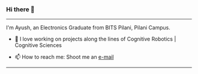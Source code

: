 ### Hi there 👋

--------------

I'm Ayush, an Electronics Graduate from BITS Pilani, Pilani Campus.

<!--- 🔭 I’m currently a Research Assistant at Robotics Research Center, IIIT Hyderabad. -->

- 👯 I love working on projects along the lines of Cognitive Robotics | Cognitive Sciences

- 📫 How to reach me: Shoot me an [e-mail](mailto:ay.agrawal812@gmail.com)

<!-- [![GitHub Streak](http://github-readme-streak-stats.herokuapp.com?user=Ayush8120&theme=blood-dark&hide_border=true)](https://git.io/streak-stats) -->

  
<!-- ### ⚡ ***<u><b>My present interests</b></u>*** -->
<!-- - 🌱 I am fluid with my skillset and enjoy learning about new fields.  -->
  
<!-- <p align="center">
  
  <img width="400" height="400" src="https://user-images.githubusercontent.com/72944387/132033126-4e9b5091-f208-4707-8f7f-d36a95019b39.png">
</p>
 -->
<!--![Visitor Count](https://profile-counter.glitch.me/Ayush8120/count.svg)-->
----------


